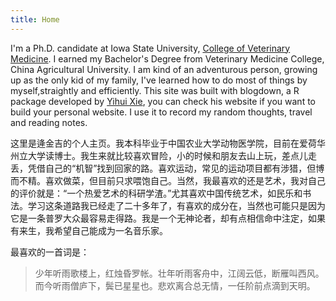 ```yaml
---
title: Home
---
```


I'm a Ph.D. candidate at Iowa State University,  [College of Veterinary Medicine](https://vetmed.iastate.edu/users/pjj0702).
I earned my Bachelor's Degree from Veterinary Medicine College, China Agricultural University. I am kind of an adventurous person, growing up as the only kid of my family, I've learned how to do most of things by myself,straightly and efficiently. This site was built with blogdown, a R package developed by [Yihui Xie](https://yihui.org), you can check his website if you want to build your personal website. I use it to record my random thoughts, travel and reading notes.

这里是逄金吉的个人主页。我本科毕业于中国农业大学动物医学院，目前在爱荷华州立大学读博士。我生来就比较喜欢冒险，小的时候和朋友去山上玩，差点儿走丢，凭借自己的“机智”找到回家的路。喜欢运动，常见的运动项目都有涉猎，但博而不精。喜欢做菜，但目前只求喂饱自己。当然，我最喜欢的还是艺术，我对自己的评价就是：“一个热爱艺术的科研学渣。”尤其喜欢中国传统艺术，如民乐和书法。学习这条道路我已经走了二十多年了，有喜欢的成分在，当然也可能只是因为它是一条普罗大众最容易走得路。我是一个无神论者，却有点相信命中注定，如果有来生，我希望自己能成为一名音乐家。

最喜欢的一首词是：

> 少年听雨歌楼上，红烛昏罗帐。壮年听雨客舟中，江阔云低，断雁叫西风。 
> 而今听雨僧庐下，鬓已星星也。悲欢离合总无情，一任阶前点滴到天明。




